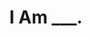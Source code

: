 ---
layout: media
title: "I Am ___."
blurb:
categories: visual
ads: false
share: false
image:
  id: 22352874371
---
